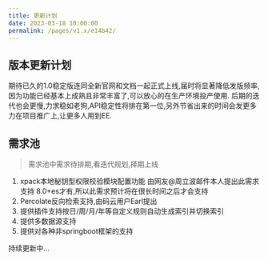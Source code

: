 ```yaml
---
title: 更新计划
date: 2023-03-18 10:00:00
permalink: /pages/v1.x/e14b42/
---
```


## 版本更新计划

期待已久的1.0稳定版连同全新官网和文档一起正式上线,届时将显著降低发版频率,因为功能已经基本上成熟且非常丰富了,可以放心的在生产环境投产使用.
后期的迭代也会更慢,力求稳如老狗,API稳定性将排在第一位,另外节省出来的时间会发更多力在项目推广上,让更多人用到EE.
   

## 需求池

> 需求池中需求待排期,看迭代规划,择期上线

1. xpack本地秘钥型权限校验模块配置功能  由网友@周立波邮件本人提出此需求支持 8.0+es才有,所以此需求预计将在很长时间之后才会支持
1. Percolate反向检索支持,由码云用户Earl提出
1. 提供插件支持按日/周/月/年等自定义规则自动生成索引并切换索引
1. 提供多数据源支持
1. 提供对各种非springboot框架的支持

持续更新中...
